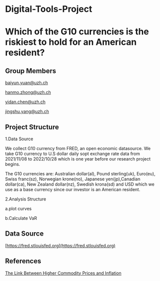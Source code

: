 # Digital-Tools-Project
# Which of the G10 currencies is the riskiest to hold for an American resident?
## Group Members
baiyun.yuan@uzh.ch

hanmo.zhong@uzh.ch

yidan.chen@uzh.ch

jingshu.yang@uzh.ch

## Project Structure
1.Data Source

We collect G10 currency from FRED, an open economic datasource. We take G10 currency to U.S dollar daily sopt exchange rate data from 2021/11/08 to 2022/10/28 which is one year before our research project begins.

The G10 currencies are: Australian dollar(al), Pound sterling(uk), Euro(eu), Swiss franc(sz), Norwegian krone(no), Japanese yen(jp),Canadian dollar(ca), New Zealand dollar(nz), Swedish krona(sd) and USD which we use as a base currency since our investor is an American resident.




2.Analysis Structure

a.plot curves

b.Calculate VaR


## Data Source
[https://fred.stlouisfed.org](https://fred.stlouisfed.org)


## References
[The Link Between Higher Commodity Prices and Inflation](https://research.stlouisfed.org/publications/economic-synopses/2021/09/08/the-link-between-higher-commodity-prices-and-inflation)



